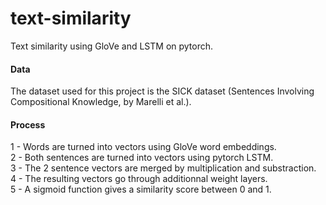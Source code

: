 # text-similarity
Text similarity using GloVe and LSTM on pytorch.  

#### Data
The dataset used for this project is the SICK dataset (Sentences Involving Compositional Knowledge, by Marelli et al.).  

#### Process
1 - Words are turned into vectors using GloVe word embeddings.  
2 - Both sentences are turned into vectors using pytorch LSTM.  
3 - The 2 sentence vectors are merged by multiplication and substraction.  
4 - The resulting vectors go through additionnal weight layers.  
5 - A sigmoid function gives a similarity score between 0 and 1. 
